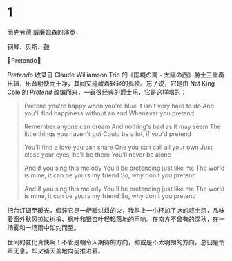 # 1


而克劳德·威廉姆森的演奏，

钢琴、贝斯、鼓

🎵Pretendo🎵

*Pretendo* 收录自 Claude Williamson Trio 的《国境の南・太陽の西》爵士三重奏乐辑，乐音明快而干净，其间又蕴藏着轻轻的孤独。忘了说，它是由 Nat King Cole 的 *Pretend* 改编而来，一首很经典的爵士乐，它是这样唱的：

> Pretend you're happy when you're blue
> It isn't very hard to do
> And you'll find happiness without an end
> Whenever you pretend
>  
> Remember anyone can dream
> And nothing's bad as it may seem
> The little things you haven't got
> Could be a lot, if you'd pretend
>  
> You'll find a love you can share
> One you can call all your own
> Just close your eyes, he'll be there
> You'll never be alone
>  
> And if you sing this melody
> You'll be pretending just like me
> The world is mine, it can be yours my friend
> So, why don't you pretend
>  
> And if you sing this melody
> You'll be pretending just like me
> The world is mine, it can be yours my friend
> So, why don't you pretend

把台灯调至暖光，假装它是一炉暖烘烘的火，我斟上一小杯加了冰的威士忌，品味着窗外秋风掠过树梢、枫叶和银杏叶轻轻落地的声响。在南方不曾有的深秋，在一场雾和一场雨中如约而至。


世间的变化真快啊！不管是朝令人期待的方向，抑或是不太明朗的方向，总归是悄声无息，却又铺天盖地向前推进着。


